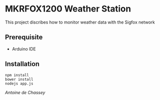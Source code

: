# MKRFOX1200 Weather Station
This project discribes how to monitor weather data with the Sigfox network

## Prerequisite
- Arduino IDE

## Installation
```
npm install
bower install
nodejs app.js
```

*Antoine de Chassey*
